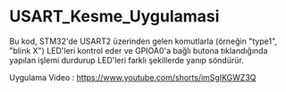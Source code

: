 # USART_Kesme_Uygulamasi
 Bu kod, STM32'de USART2 üzerinden gelen komutlarla (örneğin "type1", "blink X") LED'leri kontrol eder ve GPIOA0'a bağlı butona tıklandığında yapılan işlemi durdurup  LED'leri farklı şekillerde yanıp söndürür.

Uygulama Video :
https://www.youtube.com/shorts/imSgIKGWZ3Q
